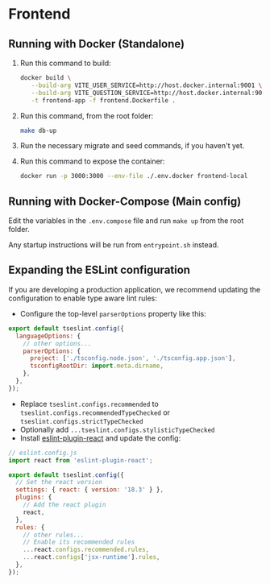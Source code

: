 # Frontend

## Running with Docker (Standalone)

1. Run this command to build:
   ```sh
   docker build \
      --build-arg VITE_USER_SERVICE=http://host.docker.internal:9001 \
      --build-arg VITE_QUESTION_SERVICE=http://host.docker.internal:9002 \
      -t frontend-app -f frontend.Dockerfile .
   ```
2. Run this command, from the root folder:

   ```sh
   make db-up
   ```

3. Run the necessary migrate and seed commands, if you haven't yet.

4. Run this command to expose the container:
   ```sh
   docker run -p 3000:3000 --env-file ./.env.docker frontend-local
   ```

## Running with Docker-Compose (Main config)

Edit the variables in the `.env.compose` file and run `make up` from the root folder.

Any startup instructions will be run from `entrypoint.sh` instead.

## Expanding the ESLint configuration

If you are developing a production application, we recommend updating the configuration to enable type aware lint rules:

- Configure the top-level `parserOptions` property like this:

```js
export default tseslint.config({
  languageOptions: {
    // other options...
    parserOptions: {
      project: ['./tsconfig.node.json', './tsconfig.app.json'],
      tsconfigRootDir: import.meta.dirname,
    },
  },
});
```

- Replace `tseslint.configs.recommended` to `tseslint.configs.recommendedTypeChecked` or `tseslint.configs.strictTypeChecked`
- Optionally add `...tseslint.configs.stylisticTypeChecked`
- Install [eslint-plugin-react](https://github.com/jsx-eslint/eslint-plugin-react) and update the config:

```js
// eslint.config.js
import react from 'eslint-plugin-react';

export default tseslint.config({
  // Set the react version
  settings: { react: { version: '18.3' } },
  plugins: {
    // Add the react plugin
    react,
  },
  rules: {
    // other rules...
    // Enable its recommended rules
    ...react.configs.recommended.rules,
    ...react.configs['jsx-runtime'].rules,
  },
});
```
